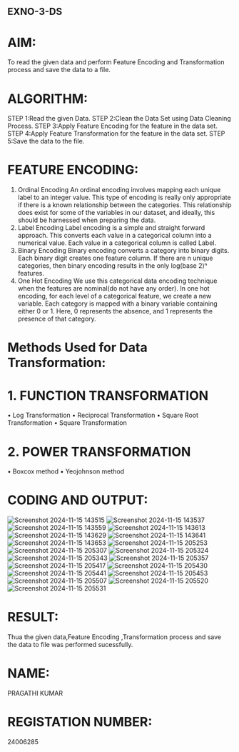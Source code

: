 ## EXNO-3-DS

# AIM:
To read the given data and perform Feature Encoding and Transformation process and save the data to a file.

# ALGORITHM:
STEP 1:Read the given Data.
STEP 2:Clean the Data Set using Data Cleaning Process.
STEP 3:Apply Feature Encoding for the feature in the data set.
STEP 4:Apply Feature Transformation for the feature in the data set.
STEP 5:Save the data to the file.

# FEATURE ENCODING:
1. Ordinal Encoding
An ordinal encoding involves mapping each unique label to an integer value. This type of encoding is really only appropriate if there is a known relationship between the categories. This relationship does exist for some of the variables in our dataset, and ideally, this should be harnessed when preparing the data.
2. Label Encoding
Label encoding is a simple and straight forward approach. This converts each value in a categorical column into a numerical value. Each value in a categorical column is called Label.
3. Binary Encoding
Binary encoding converts a category into binary digits. Each binary digit creates one feature column. If there are n unique categories, then binary encoding results in the only log(base 2)ⁿ features.
4. One Hot Encoding
We use this categorical data encoding technique when the features are nominal(do not have any order). In one hot encoding, for each level of a categorical feature, we create a new variable. Each category is mapped with a binary variable containing either 0 or 1. Here, 0 represents the absence, and 1 represents the presence of that category.

# Methods Used for Data Transformation:
  # 1. FUNCTION TRANSFORMATION
• Log Transformation
• Reciprocal Transformation
• Square Root Transformation
• Square Transformation
  # 2. POWER TRANSFORMATION
• Boxcox method
• Yeojohnson method

# CODING AND OUTPUT:
  ![Screenshot 2024-11-15 143515](https://github.com/user-attachments/assets/14c3c4d6-357a-4576-8aee-8b2d5cece97f)
  ![Screenshot 2024-11-15 143537](https://github.com/user-attachments/assets/b1bb191e-c01c-4d87-93b6-9bead4bfd757)
  ![Screenshot 2024-11-15 143559](https://github.com/user-attachments/assets/d8dee2c3-39a5-4c41-935f-68bbbce215fa)
  ![Screenshot 2024-11-15 143613](https://github.com/user-attachments/assets/a77d7bc9-f697-4e7e-8e8b-12134f69ef98)
  ![Screenshot 2024-11-15 143629](https://github.com/user-attachments/assets/8298798b-d787-42b5-8458-5200044c9761)
  ![Screenshot 2024-11-15 143641](https://github.com/user-attachments/assets/d5641b22-99a3-4424-b4e5-38117d2e8ba8)
  ![Screenshot 2024-11-15 143653](https://github.com/user-attachments/assets/5d82e4e3-b929-45d8-baf2-d6defd66c9a6)
  ![Screenshot 2024-11-15 205253](https://github.com/user-attachments/assets/853df786-06b6-4d8d-a750-6d6946a496bd)
  ![Screenshot 2024-11-15 205307](https://github.com/user-attachments/assets/c4c74fe2-d983-494e-80bf-d141e742b8f8)
  ![Screenshot 2024-11-15 205324](https://github.com/user-attachments/assets/a8d38b8a-dcf9-401f-a315-e2d88e4b3849)
  ![Screenshot 2024-11-15 205343](https://github.com/user-attachments/assets/2c9f874b-9f2b-4c7a-bc64-49fefa3a0495)
  ![Screenshot 2024-11-15 205357](https://github.com/user-attachments/assets/cfca89c3-5628-4408-8366-4e318eb41e18)
  ![Screenshot 2024-11-15 205417](https://github.com/user-attachments/assets/53ed723a-f7a9-4474-9ea6-619e910898cc)
  ![Screenshot 2024-11-15 205430](https://github.com/user-attachments/assets/ec678d69-a3ea-4bae-9173-d717819e5d1e)
  ![Screenshot 2024-11-15 205441](https://github.com/user-attachments/assets/33f0d5ac-2c3f-430e-93bb-8bc854bb03a6)
  ![Screenshot 2024-11-15 205453](https://github.com/user-attachments/assets/7eb435bd-d02c-4e57-8959-3736c6a2b902)
  ![Screenshot 2024-11-15 205507](https://github.com/user-attachments/assets/c18747b7-a0ba-42e2-aa5a-afef3e958654)
  ![Screenshot 2024-11-15 205520](https://github.com/user-attachments/assets/d073b713-6900-4d89-b8cd-d38e686b0f84)
  ![Screenshot 2024-11-15 205531](https://github.com/user-attachments/assets/2586a15c-b6f4-43c6-bd90-ded486fc749b)

  


















# RESULT:
Thua the given data,Feature Encoding ,Transformation process and save the data to file was performed sucessfully.
# NAME:
PRAGATHI KUMAR
# REGISTATION NUMBER:
24006285

       
